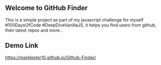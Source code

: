 ## Welcome to GitHub Finder

This is a simple project as part of my javascript challenge for myself #100DaysOfCode #DeepDiveVanillaJS, it helps you find users from github, their latest repos and more..

## Demo Link

https://marklester10.github.io/Github-Finder/
